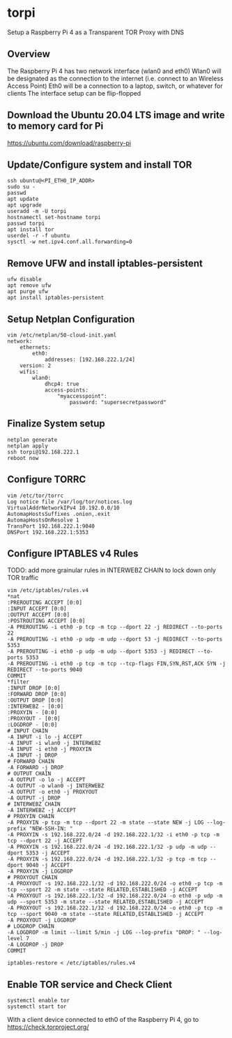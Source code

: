 # torpi
Setup a Raspberry Pi 4 as a Transparent TOR Proxy with DNS

## Overview
The Raspberry Pi 4 has two network interface (wlan0 and eth0)
Wlan0 will be designated as the connection to the internet (i.e. connect to an Wireless Access Point)
Eth0 will be a connection to a laptop, switch, or whatever for clients
The interface setup can be flip-flopped

## Download the Ubuntu 20.04 LTS image and write to memory card for Pi
https://ubuntu.com/download/raspberry-pi

## Update/Configure system and install TOR
```
ssh ubuntu@<PI_ETH0_IP_ADDR>
sudo su -
passwd
apt update
apt upgrade
useradd -m -U torpi
hostnamectl set-hostname torpi
passwd torpi
apt install tor
userdel -r -f ubuntu
sysctl -w net.ipv4.conf.all.forwarding=0
```

## Remove UFW and install iptables-persistent
```
ufw disable
apt remove ufw
apt purge ufw
apt install iptables-persistent
```

## Setup Netplan Configuration
```
vim /etc/netplan/50-cloud-init.yaml
network:
    ethernets:
        eth0:
            addresses: [192.168.222.1/24]
    version: 2
    wifis:
        wlan0:
            dhcp4: true
            access-points:
                "myaccesspoint":
                    password: "supersecretpassword"
```

## Finalize System setup
```
netplan generate
netplan apply
ssh torpi@192.168.222.1
reboot now
```

## Configure TORRC
```
vim /etc/tor/torrc
Log notice file /var/log/tor/notices.log
VirtualAddrNetworkIPv4 10.192.0.0/10
AutomapHostsSuffixes .onion,.exit
AutomapHostsOnResolve 1
TransPort 192.168.222.1:9040
DNSPort 192.168.222.1:5353
```

## Configure IPTABLES v4 Rules
TODO: add more grainular rules in INTERWEBZ CHAIN to lock down only TOR traffic
```
vim /etc/iptables/rules.v4
*nat
:PREROUTING ACCEPT [0:0]
:INPUT ACCEPT [0:0]
:OUTPUT ACCEPT [0:0]
:POSTROUTING ACCEPT [0:0]
-A PREROUTING -i eth0 -p tcp -m tcp --dport 22 -j REDIRECT --to-ports 22
-A PREROUTING -i eth0 -p udp -m udp --dport 53 -j REDIRECT --to-ports 5353
-A PREROUTING -i eth0 -p udp -m udp --dport 5353 -j REDIRECT --to-ports 5353
-A PREROUTING -i eth0 -p tcp -m tcp --tcp-flags FIN,SYN,RST,ACK SYN -j REDIRECT --to-ports 9040
COMMIT
*filter
:INPUT DROP [0:0]
:FORWARD DROP [0:0]
:OUTPUT DROP [0:0]
:INTERWEBZ - [0:0]
:PROXYIN - [0:0]
:PROXYOUT - [0:0]
:LOGDROP - [0:0]
# INPUT CHAIN
-A INPUT -i lo -j ACCEPT
-A INPUT -i wlan0 -j INTERWEBZ
-A INPUT -i eth0 -j PROXYIN
-A INPUT -j DROP
# FORWARD CHAIN
-A FORWARD -j DROP
# OUTPUT CHAIN
-A OUTPUT -o lo -j ACCEPT
-A OUTPUT -o wlan0 -j INTERWEBZ
-A OUTPUT -o eth0 -j PROXYOUT
-A OUTPUT -j DROP
# INTERWEBZ CHAIN
-A INTERWEBZ -j ACCEPT
# PROXYIN CHAIN
-A PROXYIN -p tcp -m tcp --dport 22 -m state --state NEW -j LOG --log-prefix "NEW-SSH-IN: "
-A PROXYIN -s 192.168.222.0/24 -d 192.168.222.1/32 -i eth0 -p tcp -m tcp --dport 22 -j ACCEPT
-A PROXYIN -s 192.168.222.0/24 -d 192.168.222.1/32 -p udp -m udp --dport 5353 -j ACCEPT
-A PROXYIN -s 192.168.222.0/24 -d 192.168.222.1/32 -p tcp -m tcp --dport 9040 -j ACCEPT
-A PROXYIN -j LOGDROP
# PROXYOUT CHAIN
-A PROXYOUT -s 192.168.222.1/32 -d 192.168.222.0/24 -o eth0 -p tcp -m tcp --sport 22 -m state --state RELATED,ESTABLISHED -j ACCEPT
-A PROXYOUT -s 192.168.222.1/32 -d 192.168.222.0/24 -o eth0 -p udp -m udp --sport 5353 -m state --state RELATED,ESTABLISHED -j ACCEPT
-A PROXYOUT -s 192.168.222.1/32 -d 192.168.222.0/24 -o eth0 -p tcp -m tcp --sport 9040 -m state --state RELATED,ESTABLISHED -j ACCEPT
-A PROXYOUT -j LOGDROP
# LOGDROP CHAIN
-A LOGDROP -m limit --limit 5/min -j LOG --log-prefix "DROP: " --log-level 7
-A LOGDROP -j DROP
COMMIT

iptables-restore < /etc/iptables/rules.v4
```

## Enable TOR service and Check Client
```
systemctl enable tor
systemctl start tor
```

With a client device connected to eth0 of the Raspberry Pi 4, go to 
https://check.torproject.org/

